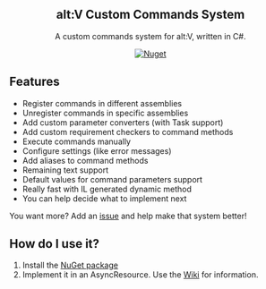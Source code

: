 <p align="center">
  <h2 align="center">alt:V Custom Commands System</h2>
  <p align="center">A custom commands system for alt:V, written in C#.</p>
</p>
<p align="center">
  <a href="https://www.nuget.org/packages/altv-CustomCommandsSystem/">
    <img alt="Nuget" src="https://img.shields.io/nuget/v/altV-CustomCommandsSystem?style=for-the-badge">
  </a>
</p>


## Features

* Register commands in different assemblies
* Unregister commands in specific assemblies
* Add custom parameter converters (with Task support)
* Add custom requirement checkers to command methods
* Execute commands manually
* Configure settings (like error messages)
* Add aliases to command methods
* Remaining text support
* Default values for command parameters support  
* Really fast with IL generated dynamic method
* You can help decide what to implement next 
  
You want more? Add an [issue](https://github.com/emre1702/altv-CustomCommandsSystem/issues) and help make that system better!
  
  
## How do I use it?

1. Install the [NuGet package](https://www.nuget.org/packages/altv-CustomCommandsSystem/) 
2. Implement it in an AsyncResource. Use the [Wiki](https://github.com/emre1702/altv-CustomCommandsSystem/wiki) for information.


